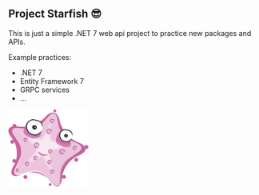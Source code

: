 ## Project Starfish 😎

This is just a simple .NET 7 web api project to practice new packages and APIs.

Example practices:
- .NET 7
- Entity Framework 7
- GRPC services
- ...

![project-starfish](./starfish.png "Project Starfish")

